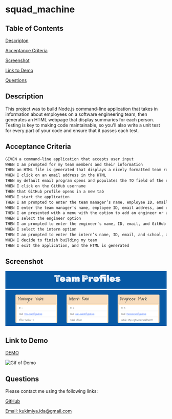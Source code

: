 # squad_machine

## Table of Contents

[Descripton](#description)

[Acceptance Criteria](#acceptance-criteria)

[Screenshot](#screenshot)

[Link to Demo](#link-to-demo)

[Questions](#questions)

## Description

This project was to build Node.js command-line application that takes in information about employees on a software engineering team, then generates an HTML webpage that display summaries for each person. Testing is key to making code maintainable, so you'll also write a unit test for every part of your code and ensure that it passes each test.

## Acceptance Criteria

```md
GIVEN a command-line application that accepts user input
WHEN I am prompted for my team members and their information
THEN an HTML file is generated that displays a nicely formatted team roster based on user input
WHEN I click on an email address in the HTML
THEN my default email program opens and populates the TO field of the email with the address
WHEN I click on the GitHub username
THEN that GitHub profile opens in a new tab
WHEN I start the application
THEN I am prompted to enter the team manager’s name, employee ID, email address, and office number
WHEN I enter the team manager’s name, employee ID, email address, and office number
THEN I am presented with a menu with the option to add an engineer or an intern or to finish building my team
WHEN I select the engineer option
THEN I am prompted to enter the engineer’s name, ID, email, and GitHub username, and I am taken back to the menu
WHEN I select the intern option
THEN I am prompted to enter the intern’s name, ID, email, and school, and I am taken back to the menu
WHEN I decide to finish building my team
THEN I exit the application, and the HTML is generated
```

## Screenshot

![screenshot of project](./dist/Assets/image/Picture1.png)

## Link to Demo

[DEMO](https://drive.google.com/file/d/18W7GZzI1siSmc4FXL6Hjdy0FPk7xtl8f/view)

![Gif of Demo](./assets/gif/Squad_machine.gif)

## Questions

  Please contact me using the following links:

  [GitHub](https://github.com/https://github.com/idakukimiya)

  [Email: kukimiya.ida@gmail.com](mailto:kukimiya.ida@gmail.com)
